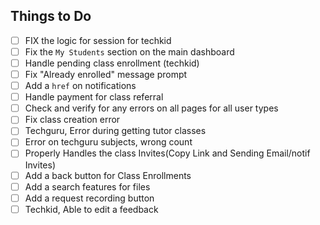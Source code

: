 ## Things to Do

- [ ] FIX the logic for session for techkid
- [ ] Fix the `My Students` section on the main dashboard
- [ ] Handle pending class enrollment (techkid)
- [ ] Fix "Already enrolled" message prompt
- [ ] Add a `href` on notifications
- [ ] Handle payment for class referral
- [ ] Check and verify for any errors on all pages for all user types
- [ ] Fix class creation error
- [ ] Techguru, Error during getting tutor classes
- [ ] Error on techguru subjects, wrong count
- [ ] Properly Handles the class Invites(Copy Link and Sending Email/notif Invites)
- [ ] Add a back button for Class Enrollments
- [ ] Add a search features for files
- [ ] Add a request recording button
- [ ] Techkid, Able to edit a feedback